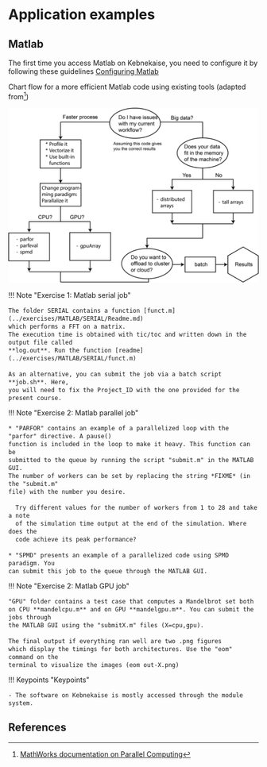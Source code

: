 # Application examples

## Matlab

The first time you access Matlab on Kebnekaise, you need to configure it by following these guidelines 
[Configuring Matlab](https://www.hpc2n.umu.se/resources/software/configure-matlab-2018)


Chart flow for a more efficient Matlab code using existing tools (adapted from[^1])

![pctworkflow](images/pctworkflow.png)

!!! Note "Exercise 1: Matlab serial job"
 
    The folder SERIAL contains a function [funct.m](../exercises/MATLAB/SERIAL/Readme.md) 
    which performs a FFT on a matrix.
    The execution time is obtained with tic/toc and written down in the output file called
    **log.out**. Run the function [readme](../exercises/MATLAB/SERIAL/funct.m)

    As an alternative, you can submit the job via a batch script **job.sh**. Here,
    you will need to fix the Project_ID with the one provided for the present course.


!!! Note "Exercise 2: Matlab parallel job"

    * "PARFOR" contains an example of a parallelized loop with the "parfor" directive. A pause()
    function is included in the loop to make it heavy. This function can be
    submitted to the queue by running the script "submit.m" in the MATLAB GUI.
    The number of workers can be set by replacing the string *FIXME* (in the "submit.m"
    file) with the number you desire. 

      Try different values for the number of workers from 1 to 28 and take a note
      of the simulation time output at the end of the simulation. Where does the
      code achieve its peak performance? 

    * "SPMD" presents an example of a parallelized code using SPMD paradigm. You
    can submit this job to the queue through the MATLAB GUI.

!!! Note "Exercise 2: Matlab GPU job"

    "GPU" folder contains a test case that computes a Mandelbrot set both 
    on CPU **mandelcpu.m** and on GPU **mandelgpu.m**. You can submit the jobs through 
    the MATLAB GUI using the "submitX.m" files (X=cpu,gpu). 

    The final output if everything ran well are two .png figures
    which display the timings for both architectures. Use the "eom" command on the
    terminal to visualize the images (eom out-X.png)


!!! Keypoints "Keypoints" 

    - The software on Kebnekaise is mostly accessed through the module system.

## References

[^1]: <a href="https://se.mathworks.com/help/parallel-computing/choosing-a-parallel-computing-solution.html" target="_blank">MathWorks documentation on Parallel Computing</a>

